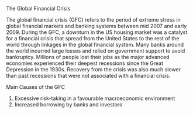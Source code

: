 The Global Financial Crisis

The global financial crisis (GFC) refers to the period of extreme stress in global financial markets and banking systems between mid 2007 and early 2009. During the GFC, a downturn in the US housing market was a catalyst for a financial crisis that spread from the United States to the rest of the world through linkages in the global financial system. Many banks around the world incurred large losses and relied on government support to avoid bankruptcy. Millions of people lost their jobs as the major advanced economies experienced their deepest recessions since the Great Depression in the 1930s. Recovery from the crisis was also much slower than past recessions that were not associated with a financial crisis.


Main Causes of the GFC

1. Excessive risk-taking in a favourable macroeconomic environment
2. Increased borrowing by banks and investors